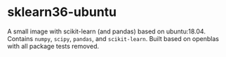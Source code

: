 # sklearn36-ubuntu
A small image with scikit-learn (and pandas) based on ubuntu:18.04. Contains `numpy`, `scipy`, `pandas`, and `scikit-learn`. Built based on openblas with all package tests removed.
